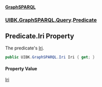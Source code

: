 #### [GraphSPARQL](./index.md 'index')
### [UIBK.GraphSPARQL.Query](./UIBK-GraphSPARQL-Query.md 'UIBK.GraphSPARQL.Query').[Predicate](./UIBK-GraphSPARQL-Query-Predicate.md 'UIBK.GraphSPARQL.Query.Predicate')
## Predicate.Iri Property
The predicate's [Iri](./UIBK-GraphSPARQL-Iri.md 'UIBK.GraphSPARQL.Iri').  
```csharp
public UIBK.GraphSPARQL.Iri Iri { get; }
```
#### Property Value
[Iri](./UIBK-GraphSPARQL-Iri.md 'UIBK.GraphSPARQL.Iri')  
